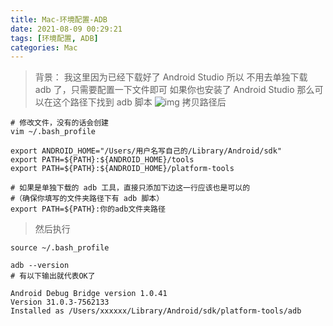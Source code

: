 ```yaml
---
title: Mac-环境配置-ADB
date: 2021-08-09 00:29:21
tags: [环境配置, ADB]
categories: Mac
---
```


> 背景： 我这里因为已经下载好了 Android Studio 所以 不用去单独下载 adb 了，只需要配置一下文件即可
如果你也安装了 Android Studio 那么可以在这个路径下找到 adb 脚本
![img](https://gitee.com/PineKer/myfiles/raw/master/blog/202108090035_1.png)
> 拷贝路径后

```shell
# 修改文件，没有的话会创建
vim ~/.bash_profile
```
```shell
export ANDROID_HOME="/Users/用户名写自己的/Library/Android/sdk"
export PATH=${PATH}:${ANDROID_HOME}/tools
export PATH=${PATH}:${ANDROID_HOME}/platform-tools

# 如果是单独下载的 adb 工具，直接只添加下边这一行应该也是可以的 
#（确保你填写的文件夹路径下有 adb 脚本）
export PATH=${PATH}:你的adb文件夹路径

```
> 然后执行
```shell
source ~/.bash_profile

adb --version
# 有以下输出就代表OK了

Android Debug Bridge version 1.0.41
Version 31.0.3-7562133
Installed as /Users/xxxxxx/Library/Android/sdk/platform-tools/adb
```
